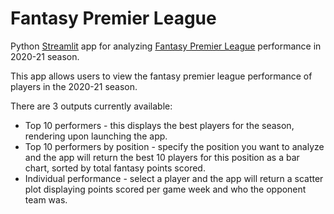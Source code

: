 # Fantasy Premier League
Python [Streamlit](https://streamlit.io/) app for analyzing [Fantasy Premier League](https://fantasy.premierleague.com/) performance in 2020-21 season. 

This app allows users to view the fantasy premier league performance of players in the 2020-21 season. 

There are 3 outputs currently available:

* Top 10 performers - this displays the best players for the season, rendering upon launching the app.
* Top 10 performers by position - specify the position you want to analyze and the app will return the best 10 players for this position as a bar chart, sorted by total fantasy points scored.
* Individual performance - select a player and the app will return a scatter plot displaying points scored per game week and who the opponent team was.
